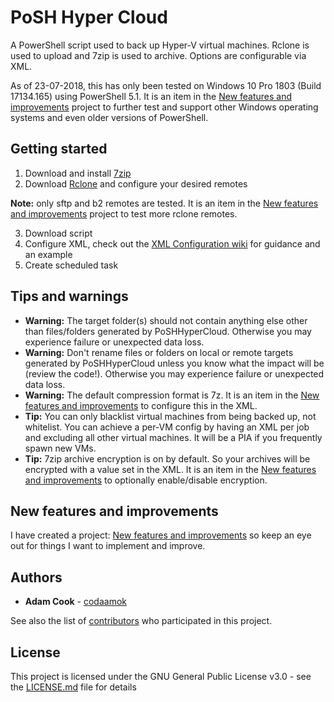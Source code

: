 # PoSH Hyper Cloud

A PowerShell script used to back up Hyper-V virtual machines. Rclone is used to upload and 7zip is used to archive. Options are configurable via XML.

As of 23-07-2018, this has only been tested on Windows 10 Pro 1803 (Build 17134.165) using PowerShell 5.1. It is an item in the [New features and improvements](https://github.com/codaamok/PoSHHyperCloud/projects/2) project to further test and support other Windows operating systems and even older versions of PowerShell.

## Getting started

1. Download and install [7zip](https://www.7-zip.org/)
2. Download [Rclone](https://rclone.org) and configure your desired remotes

**Note:** only sftp and b2 remotes are tested. It is an item in the [New features and improvements](https://github.com/codaamok/PoSHHyperCloud/projects/2) project to test more rclone remotes.

3. Download script
4. Configure XML, check out the [XML Configuration wiki](https://github.com/codaamok/PoSHHyperCloud/wiki/XML-Configuration) for guidance and an example
5. Create scheduled task

## Tips and warnings

- **Warning:** The target folder(s) should not contain anything else other than files/folders generated by PoSHHyperCloud. Otherwise you may experience failure or unexpected data loss.
- **Warning:** Don't rename files or folders on local or remote targets generated by PoSHHyperCloud unless you know what the impact will be (review the code!). Otherwise you may experience failure or unexpected data loss.
- **Warning:** The default compression format is 7z. It is an item in the [New features and improvements](https://github.com/codaamok/PoSHHyperCloud/projects/2) to configure this in the XML.
- **Tip:** You can only blacklist virtual machines from being backed up, not whitelist. You can achieve a per-VM config by having an XML per job and excluding all other virtual machines. It will be a PIA if you frequently spawn new VMs.
- **Tip:** 7zip archive encryption is on by default. So your archives will be encrypted with a value set in the XML. It is an item in the [New features and improvements](https://github.com/codaamok/PoSHHyperCloud/projects/2) to optionally enable/disable encryption.

## New features and improvements

I have created a project: [New features and improvements](https://github.com/codaamok/PoSHHyperCloud/projects/2) so keep an eye out for things I want to implement and improve.

## Authors

* **Adam Cook** - [codaamok](https://github.com/codaamok)

See also the list of [contributors](https://github.com/codaamok/PoSHHyperCloud/contributors) who participated in this project.

## License

This project is licensed under the GNU General Public License v3.0 - see the [LICENSE.md](LICENSE.md) file for details
